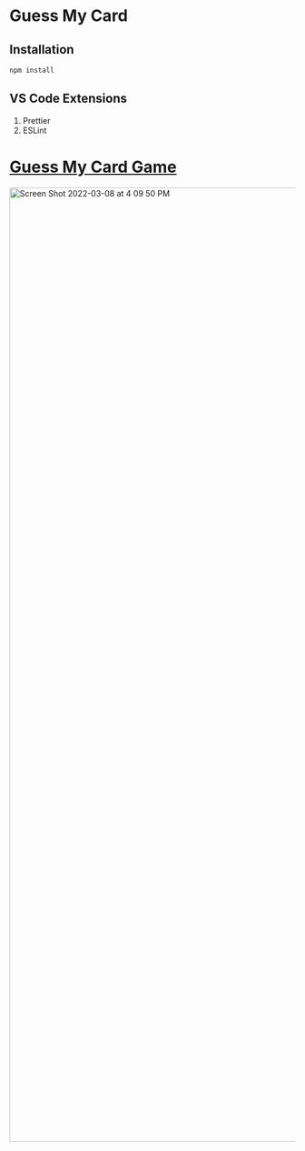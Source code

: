 # Guess My Card

## Installation

```bash
npm install
```

## VS Code Extensions

1. Prettier
2. ESLint

# [Guess My Card Game](https://card-game-matildadelacourt.netlify.app)


<img width="1678" alt="Screen Shot 2022-03-08 at 4 09 50 PM" src="https://user-images.githubusercontent.com/73936419/157325601-0bb8c4a2-8b9e-4e6a-a86d-bd50812ebac8.png">
